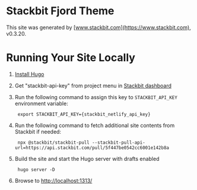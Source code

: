 # Stackbit Fjord Theme

This site was generated by [www.stackbit.com](https://www.stackbit.com), v0.3.20.

# Running Your Site Locally

1. [Install Hugo](https://gohugo.io/getting-started/quick-start/#step-1-install-hugo)

1. Get "stackbit-api-key" from project menu in [Stackbit dashboard](https://app.stackbit.com/dashboard)

1. Run the following command to assign this key to `STACKBIT_API_KEY` environment variable:

        export STACKBIT_API_KEY={stackbit_netlify_api_key}

1. Run the following command to fetch additional site contents from Stackbit if needed:

        npx @stackbit/stackbit-pull --stackbit-pull-api-url=https://api.stackbit.com/pull/5f447be0542cc6001e142b8a

1. Build the site and start the Hugo server with drafts enabled

        hugo server -D

1. Browse to [http://localhost:1313/](http://localhost:1313/)

